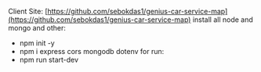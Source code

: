 Client Site: [https://github.com/sebokdas1/genius-car-service-map](https://github.com/sebokdas1/genius-car-service-map)
install all node and mongo and other: 
- npm init -y
- npm i express cors mongodb dotenv
for run: 
- npm run start-dev

